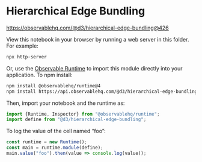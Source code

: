 # Hierarchical Edge Bundling

https://observablehq.com/@d3/hierarchical-edge-bundling@426

View this notebook in your browser by running a web server in this folder. For
example:

~~~sh
npx http-server
~~~

Or, use the [Observable Runtime](https://github.com/observablehq/runtime) to
import this module directly into your application. To npm install:

~~~sh
npm install @observablehq/runtime@4
npm install https://api.observablehq.com/@d3/hierarchical-edge-bundling.tgz?v=3
~~~

Then, import your notebook and the runtime as:

~~~js
import {Runtime, Inspector} from "@observablehq/runtime";
import define from "@d3/hierarchical-edge-bundling";
~~~

To log the value of the cell named “foo”:

~~~js
const runtime = new Runtime();
const main = runtime.module(define);
main.value("foo").then(value => console.log(value));
~~~
